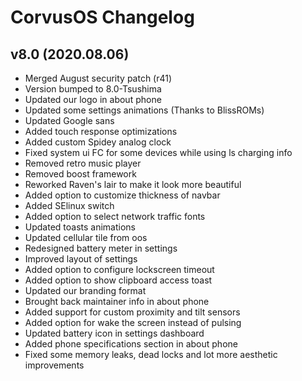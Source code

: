 # CorvusOS Changelog

## v8.0 (2020.08.06)
- Merged August security patch (r41)
- Version bumped to 8.0-Tsushima
- Updated our logo in about phone
- Updated some settings animations (Thanks to BlissROMs)
- Updated Google sans
- Added touch response optimizations
- Added custom Spidey analog clock
- Fixed system ui FC for some devices while using ls charging info
- Removed retro music player
- Removed boost framework 
- Reworked Raven's lair to make it look more beautiful
- Added option to customize thickness of navbar
- Added SElinux switch
- Added option to select network traffic fonts
- Updated toasts animations
- Updated cellular tile from oos
- Redesigned battery meter in settings
- Improved layout of settings
- Added option to configure lockscreen timeout
- Added option to show clipboard access toast
- Updated our branding format
- Brought back maintainer info in about phone
- Added support for custom proximity and tilt sensors
- Added option for wake the screen instead of pulsing
- Updated battery icon in settings dashboard
- Added phone specifications section in about phone
- Fixed some memory leaks, dead locks and lot more aesthetic improvements
